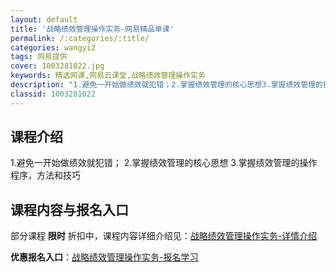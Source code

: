 ```yaml
---
layout: default
title: '战略绩效管理操作实务-网易精品单课'
permalink: /:categories/:title/
categories: wangyi2
tags: 网易提供
cover: 1003281022.jpg
keywords: 精选网课,网易云课堂,战略绩效管理操作实务
description: "1.避免一开始做绩效就犯错；2.掌握绩效管理的核心思想3.掌握绩效管理的操作程序，方法和技巧战略绩效管理操作实务"
classid: 1003281022
---
```


## 课程介绍

1.避免一开始做绩效就犯错；
2.掌握绩效管理的核心思想
3.掌握绩效管理的操作程序，方法和技巧

## 课程内容与报名入口

部分课程 **限时** 折扣中，课程内容详细介绍见：[战略绩效管理操作实务-详情介绍](https://study.163.com/course/introduction/1003281022.htm?share=1&shareId=1025206652&utm_campaign=share&utm_medium=iphoneShare&utm_source=&utm_u=1025206652)

**优惠报名入口**：[战略绩效管理操作实务-报名学习](https://study.163.com/course/introduction/1003281022.htm?share=1&shareId=1025206652&utm_campaign=share&utm_medium=iphoneShare&utm_source=&utm_u=1025206652)

